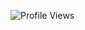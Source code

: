 ![Profile Views](https://komarev.com/ghpvc/?username=GitLivreru&label=Profile%20views&color=0e75b6&style=flat)
